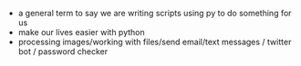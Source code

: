 - a general term to say we are writing scripts using py to do something for us
- make our lives easier with python
- processing images/working with files/send email/text messages / twitter bot / password checker